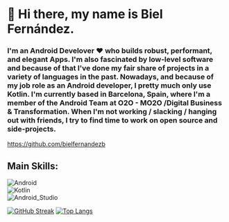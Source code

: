 # 👋 Hi there, my name is Biel Fernández.

### I'm an Android Develover ❤️ who builds robust, performant, and elegant Apps. I'm also fascinated by low-level software and because of that I've done my fair share of projects in a variety of languages in the past. Nowadays, and because of my job role as an Android developer, I pretty much only use Kotlin. I'm currently based in Barcelona, Spain, where I'm a member of the Android Team at O2O - MO2O /Digital Business & Transformation. When I'm not working / slacking / hanging out with friends, I try to find time to work on open source and side-projects.

https://github.com/bielfernandezb

## Main Skills:
![Android](https://img.shields.io/badge/Android-3DDC84?style=for-the-badge&logo=android&logoColor=white&labelColor=101010)</br>
![Kotlin](https://img.shields.io/badge/Kotlin-0095D5?style=for-the-badge&logo=kotlin&logoColor=white&labelColor=101010)</br>
![Android_Studio](https://img.shields.io/badge/Android_Studio-3DDC84?style=for-the-badge&logo=android-studio&logoColor=white&labelColor=101010)</br>

[![GitHub Streak](http://github-readme-streak-stats.herokuapp.com?user=bielfernandezb&theme=dark&background=000000)](https://git.io/streak-stats)
[![Top Langs](https://github-readme-stats.vercel.app/api/top-langs/?username=bielfernandezb&layout=compact&theme=vision-friendly-dark)](https://github.com/anuraghazra/github-readme-stats)
